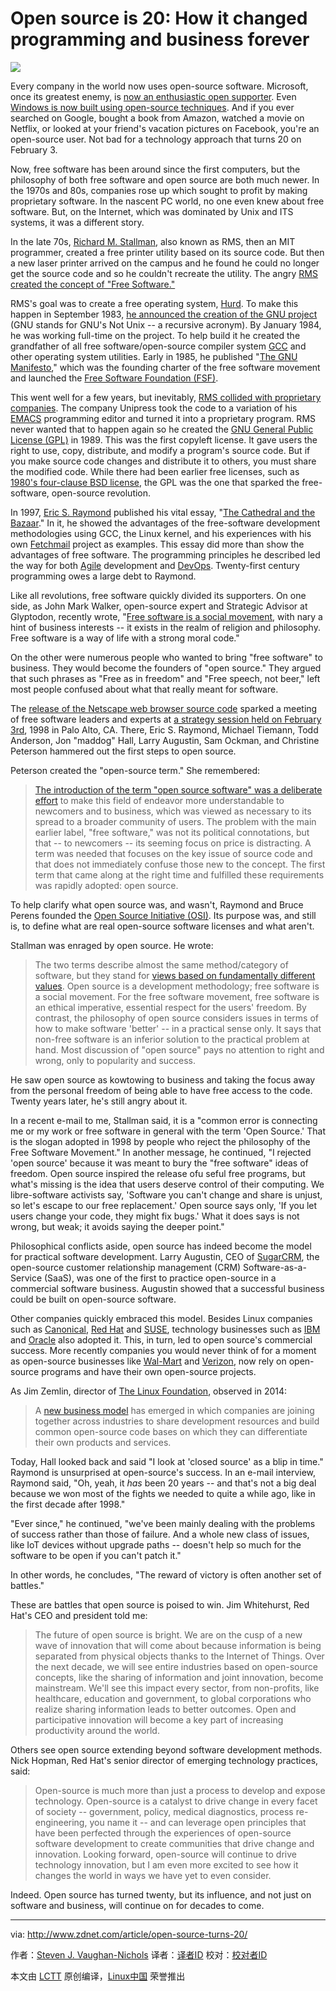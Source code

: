 ​Open source is 20: How it changed programming and business forever
======
![][1]

Every company in the world now uses open-source software. Microsoft, once its greatest enemy, is [now an enthusiastic open supporter][2]. Even [Windows is now built using open-source techniques][3]. And if you ever searched on Google, bought a book from Amazon, watched a movie on Netflix, or looked at your friend's vacation pictures on Facebook, you're an open-source user. Not bad for a technology approach that turns 20 on February 3.

Now, free software has been around since the first computers, but the philosophy of both free software and open source are both much newer. In the 1970s and 80s, companies rose up which sought to profit by making proprietary software. In the nascent PC world, no one even knew about free software. But, on the Internet, which was dominated by Unix and ITS systems, it was a different story.

In the late 70s, [Richard M. Stallman][6], also known as RMS, then an MIT programmer, created a free printer utility based on its source code. But then a new laser printer arrived on the campus and he found he could no longer get the source code and so he couldn't recreate the utility. The angry [RMS created the concept of "Free Software."][7]

RMS's goal was to create a free operating system, [Hurd][8]. To make this happen in September 1983, [he announced the creation of the GNU project][9] (GNU stands for GNU's Not Unix -- a recursive acronym). By January 1984, he was working full-time on the project. To help build it he created the grandfather of all free software/open-source compiler system [GCC][10] and other operating system utilities. Early in 1985, he published "[The GNU Manifesto][11]," which was the founding charter of the free software movement and launched the [Free Software Foundation (FSF)][12].

This went well for a few years, but inevitably, [RMS collided with proprietary companies][13]. The company Unipress took the code to a variation of his [EMACS][14] programming editor and turned it into a proprietary program. RMS never wanted that to happen again so he created the [GNU General Public License (GPL)][15] in 1989. This was the first copyleft license. It gave users the right to use, copy, distribute, and modify a program's source code. But if you make source code changes and distribute it to others, you must share the modified code. While there had been earlier free licenses, such as [1980's four-clause BSD license][16], the GPL was the one that sparked the free-software, open-source revolution.

In 1997, [Eric S. Raymond][17] published his vital essay, "[The Cathedral and the Bazaar][18]." In it, he showed the advantages of the free-software development methodologies using GCC, the Linux kernel, and his experiences with his own [Fetchmail][19] project as examples. This essay did more than show the advantages of free software. The programming principles he described led the way for both [Agile][20] development and [DevOps][21]. Twenty-first century programming owes a large debt to Raymond.

Like all revolutions, free software quickly divided its supporters. On one side, as John Mark Walker, open-source expert and Strategic Advisor at Glyptodon, recently wrote, "[Free software is a social movement][22], with nary a hint of business interests -- it exists in the realm of religion and philosophy. Free software is a way of life with a strong moral code."

On the other were numerous people who wanted to bring "free software" to business. They would become the founders of "open source." They argued that such phrases as "Free as in freedom" and "Free speech, not beer," left most people confused about what that really meant for software.

The [release of the Netscape web browser source code][23] sparked a meeting of free software leaders and experts at [a strategy session held on February 3rd][24], 1998 in Palo Alto, CA. There, Eric S. Raymond, Michael Tiemann, Todd Anderson, Jon "maddog" Hall, Larry Augustin, Sam Ockman, and Christine Peterson hammered out the first steps to open source.

Peterson created the "open-source term." She remembered:

> [The introduction of the term "open source software" was a deliberate effort][25] to make this field of endeavor more understandable to newcomers and to business, which was viewed as necessary to its spread to a broader community of users. The problem with the main earlier label, "free software," was not its political connotations, but that -- to newcomers -- its seeming focus on price is distracting. A term was needed that focuses on the key issue of source code and that does not immediately confuse those new to the concept. The first term that came along at the right time and fulfilled these requirements was rapidly adopted: open source.

To help clarify what open source was, and wasn't, Raymond and Bruce Perens founded the [Open Source Initiative (OSI)][26]. Its purpose was, and still is, to define what are real open-source software licenses and what aren't.

Stallman was enraged by open source. He wrote:

> The two terms describe almost the same method/category of software, but they stand for [views based on fundamentally different values][27]. Open source is a development methodology; free software is a social movement. For the free software movement, free software is an ethical imperative, essential respect for the users' freedom. By contrast, the philosophy of open source considers issues in terms of how to make software 'better' -- in a practical sense only. It says that non-free software is an inferior solution to the practical problem at hand. Most discussion of "open source" pays no attention to right and wrong, only to popularity and success.

He saw open source as kowtowing to business and taking the focus away from the personal freedom of being able to have free access to the code. Twenty years later, he's still angry about it.

In a recent e-mail to me, Stallman said, it is a "common error is connecting me or my work or free software in general with the term 'Open Source.' That is the slogan adopted in 1998 by people who reject the philosophy of the Free Software Movement." In another message, he continued, "I rejected 'open source' because it was meant to bury the "free software" ideas of freedom. Open source inspired the release ofu seful free programs, but what's missing is the idea that users deserve control of their computing. We libre-software activists say, 'Software you can't change and share is unjust, so let's escape to our free replacement.' Open source says only, 'If you let users change your code, they might fix bugs.' What it does says is not wrong, but weak; it avoids saying the deeper point."

Philosophical conflicts aside, open source has indeed become the model for practical software development. Larry Augustin, CEO of [SugarCRM][28], the open-source customer relationship management (CRM) Software-as-a-Service (SaaS), was one of the first to practice open-source in a commercial software business. Augustin showed that a successful business could be built on open-source software.

Other companies quickly embraced this model. Besides Linux companies such as [Canonical][29], [Red Hat][30] and [SUSE][31], technology businesses such as [IBM][32] and [Oracle][33] also adopted it. This, in turn, led to open source's commercial success. More recently companies you would never think of for a moment as open-source businesses like [Wal-Mart][34] and [Verizon][35], now rely on open-source programs and have their own open-source projects.

As Jim Zemlin, director of [The Linux Foundation][36], observed in 2014:

> A [new business model][37] has emerged in which companies are joining together across industries to share development resources and build common open-source code bases on which they can differentiate their own products and services.

Today, Hall looked back and said "I look at 'closed source' as a blip in time." Raymond is unsurprised at open-source's success. In an e-mail interview, Raymond said, "Oh, yeah, it *has* been 20 years -- and that's not a big deal because we won most of the fights we needed to quite a while ago, like in the first decade after 1998."

"Ever since," he continued, "we've been mainly dealing with the problems of success rather than those of failure. And a whole new class of issues, like IoT devices without upgrade paths -- doesn't help so much for the software to be open if you can't patch it."

In other words, he concludes, "The reward of victory is often another set of battles."

These are battles that open source is poised to win. Jim Whitehurst, Red Hat's CEO and president told me:

> The future of open source is bright. We are on the cusp of a new wave of innovation that will come about because information is being separated from physical objects thanks to the Internet of Things. Over the next decade, we will see entire industries based on open-source concepts, like the sharing of information and joint innovation, become mainstream. We'll see this impact every sector, from non-profits, like healthcare, education and government, to global corporations who realize sharing information leads to better outcomes. Open and participative innovation will become a key part of increasing productivity around the world.

Others see open source extending beyond software development methods. Nick Hopman, Red Hat's senior director of emerging technology practices, said:

> Open-source is much more than just a process to develop and expose technology. Open-source is a catalyst to drive change in every facet of society -- government, policy, medical diagnostics, process re-engineering, you name it -- and can leverage open principles that have been perfected through the experiences of open-source software development to create communities that drive change and innovation. Looking forward, open-source will continue to drive technology innovation, but I am even more excited to see how it changes the world in ways we have yet to even consider.

Indeed. Open source has turned twenty, but its influence, and not just on software and business, will continue on for decades to come.

--------------------------------------------------------------------------------

via: http://www.zdnet.com/article/open-source-turns-20/

作者：[Steven J. Vaughan-Nichols][a]
译者：[译者ID](https://github.com/译者ID)
校对：[校对者ID](https://github.com/校对者ID)

本文由 [LCTT](https://github.com/LCTT/TranslateProject) 原创编译，[Linux中国](https://linux.cn/) 荣誉推出

[a]:http://www.zdnet.com/meet-the-team/us/steven-j-vaughan-nichols/
[1]:https://zdnet1.cbsistatic.com/hub/i/r/2018/01/08/d9527281-2972-4cb7-bd87-6464d8ad50ae/thumbnail/570x322/9d4ef9007b3a3ce34de0cc39d2b15b0c/5a4faac660b22f2aba08fc3f-1280x7201jan082018150043poster.jpg
[2]:http://www.zdnet.com/article/microsoft-the-open-source-company/
[3]:http://www.zdnet.com/article/microsoft-uses-open-source-software-to-create-windows/
[4]:https://zdnet1.cbsistatic.com/hub/i/r/2016/11/18/a55b3c0c-7a8e-4143-893f-44900cb2767a/resize/220x165/6cd4e37b1904743ff1f579cb10d9e857/linux-open-source-money-penguin.jpg
[5]:http://www.zdnet.com/article/how-do-linux-and-open-source-companies-make-money-from-free-software/
[6]:https://stallman.org/
[7]:https://opensource.com/article/18/2/pivotal-moments-history-open-source
[8]:https://www.gnu.org/software/hurd/hurd.html
[9]:https://groups.google.com/forum/#!original/net.unix-wizards/8twfRPM79u0/1xlglzrWrU0J
[10]:https://gcc.gnu.org/
[11]:https://www.gnu.org/gnu/manifesto.en.html
[12]:https://www.fsf.org/
[13]:https://www.free-soft.org/gpl_history/
[14]:https://www.gnu.org/s/emacs/
[15]:https://www.gnu.org/licenses/gpl-3.0.en.html
[16]:http://www.linfo.org/bsdlicense.html
[17]:http://www.catb.org/esr/
[18]:http://www.catb.org/esr/writings/cathedral-bazaar/
[19]:http://www.fetchmail.info/
[20]:https://www.agilealliance.org/agile101/
[21]:https://aws.amazon.com/devops/what-is-devops/
[22]:https://opensource.com/business/16/11/open-source-not-free-software?sc_cid=70160000001273HAAQ
[23]:http://www.zdnet.com/article/the-beginning-of-the-peoples-web-20-years-of-netscape/
[24]:https://opensource.org/history
[25]:https://opensource.com/article/18/2/coining-term-open-source-software
[26]:https://opensource.org
[27]:https://www.gnu.org/philosophy/open-source-misses-the-point.html
[28]:https://www.sugarcrm.com/
[29]:https://www.canonical.com/
[30]:https://www.redhat.com/en
[31]:https://www.suse.com/
[32]:https://developer.ibm.com/code/open/
[33]:http://www.oracle.com/us/technologies/open-source/overview/index.html
[34]:http://www.zdnet.com/article/walmart-relies-on-openstack/
[35]:https://www.networkworld.com/article/3195490/lan-wan/verizon-taps-into-open-source-white-box-fervor-with-new-cpe-offering.html
[36]:http://www.linuxfoundation.org/
[37]:http://www.zdnet.com/article/it-takes-an-open-source-village-to-make-commercial-software/
